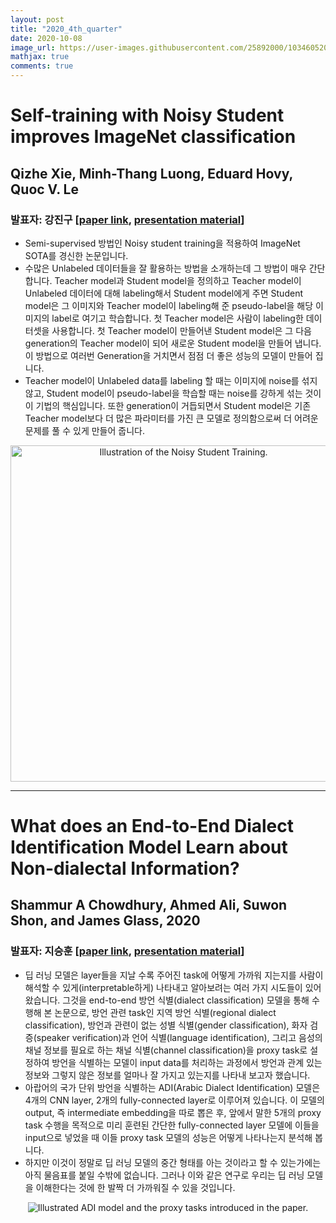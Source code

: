 ```yaml
---
layout: post
title: "2020_4th_quarter"
date: 2020-10-08
image_url: https://user-images.githubusercontent.com/25892000/103460520-16368800-4d5a-11eb-8400-4fe5048f2c7e.png
mathjax: true
comments: true
---
```


# Self-training with Noisy Student improves ImageNet classification
## Qizhe Xie, Minh-Thang Luong, Eduard Hovy, Quoc V. Le 
### 발표자: 강진구 [[paper link](https://arxiv.org/pdf/1911.04252.pdf), [presentation material](https://drive.google.com/file/d/1GIAu3CTYjv5Noj6pLGh7em-66MGW_nfW/view)]
- Semi-supervised 방법인 Noisy student training을 적용하여 ImageNet SOTA를 경신한 논문입니다. 
- 수많은 Unlabeled 데이터들을 잘 활용하는 방법을 소개하는데 그 방법이 매우 간단합니다. Teacher model과 Student model을 정의하고 Teacher model이 Unlabeled 데이터에 대해 labeling해서 Student model에게 주면 Student model은 그 이미지와 Teacher model이 labeling해 준 pseudo-label을 해당 이미지의 label로 여기고 학습합니다. 첫 Teacher model은 사람이 labeling한 데이터셋을 사용합니다. 첫 Teacher model이 만들어낸 Student model은 그 다음 generation의 Teacher model이 되어 새로운 Student model을 만들어 냅니다. 이 방법으로 여러번 Generation을 거치면서 점점 더 좋은 성능의 모델이 만들어 집니다.
- Teacher model이 Unlabeled data를 labeling 할 때는 이미지에 noise를 섞지 않고, Student model이 pseudo-label을 학습할 때는 noise를 강하게 섞는 것이 이 기법의 핵심입니다. 또한 generation이 거듭되면서 Student model은 기존 Teacher model보다 더 많은 파라미터를 가진 큰 모델로 정의함으로써 더 어려운 문제를 풀 수 있게 만들어 줍니다. 
<p align="center">
<img width="538" alt="Illustration of the Noisy Student Training." src="https://user-images.githubusercontent.com/25892000/103460520-16368800-4d5a-11eb-8400-4fe5048f2c7e.png">

</p>

***

# What does an End-to-End Dialect Identification Model Learn about Non-dialectal Information?
## Shammur A Chowdhury, Ahmed Ali, Suwon Shon, and James Glass, 2020
### 발표자: 지승훈 [[paper link](http://www.interspeech2020.org/index.php?m=content&c=index&a=show&catid=388&id=401), [presentation material](https://trello-attachments.s3.amazonaws.com/5d15b7297b29f54b88064f86/5fe086f4b5c61f70fcad0eb3/33852bab1b6995e4d8d0bd683ca81ab0/20201223_presentation.pdf)]
- 딥 러닝 모델은 layer들을 지날 수록 주어진 task에 어떻게 가까워 지는지를 사람이 해석할 수 있게(interpretable하게) 나타내고 알아보려는 여러 가지 시도들이 있어 왔습니다. 그것을 end-to-end 방언 식별(dialect classification) 모델을 통해 수행해 본 논문으로, 방언 관련 task인 지역 방언 식별(regional dialect classification), 방언과 관련이 없는 성별 식별(gender classification), 화자 검증(speaker verification)과 언어 식별(language identification), 그리고 음성의 채널 정보를 필요로 하는 채널 식별(channel classification)을 proxy task로 설정하여 방언을 식별하는 모델이 input data를 처리하는 과정에서 방언과 관계 있는 정보와 그렇지 않은 정보를 얼마나 잘 가지고 있는지를 나타내 보고자 했습니다.
- 아랍어의 국가 단위 방언을 식별하는 ADI(Arabic Dialect Identification) 모델은 4개의 CNN layer, 2개의 fully-connected layer로 이루어져 있습니다. 이 모델의 output, 즉 intermediate embedding을 따로 뽑은 후, 앞에서 말한 5개의 proxy task 수행을 목적으로 미리 훈련된 간단한 fully-connected layer 모델에 이들을 input으로 넣었을 때 이들 proxy task 모델의 성능은 어떻게 나타나는지 분석해 봅니다.
- 하지만 이것이 정말로 딥 러닝 모델의 중간 형태를 아는 것이라고 할 수 있는가에는 아직 물음표를 붙일 수밖에 없습니다. 그러나 이와 같은 연구로 우리는 딥 러닝 모델을 이해한다는 것에 한 발짝 더 가까워질 수 있을 것입니다.

<p align="center">
<img alt="Illustrated ADI model and the proxy tasks introduced in the paper." src="https://user-images.githubusercontent.com/54841617/103462065-176db200-4d66-11eb-8ecd-a455b024a929.png">
